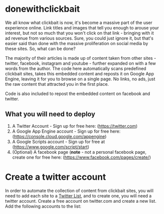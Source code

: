 # donewithclickbait

We all know what clickbait is now, it's become a massive part of the user experience online. Link titles and images that tell you enough to arouse your interest, but not so much that you won't click on that link - bringing with it ad revenue from various sources. Sure, you could just ignore it, but that's easier said than done with the massive proliferation on social media by these sites. So, what can be done? 

The majority of their articles is made up of content taken from other sites - twitter, facebook, instagram and youtube - further expanded on with a few words from the author. The code here automatically scans predefined clickbait sites, takes this embedded content and reposts it on Google App Engine, leaving it for you to browse on a single page. No links, no ads, just the raw content that attracted you in the first place. 

Code is also included to repost the embedded content on facebook and twitter. 

## What you will need to deploy 
1. A Twitter Account - Sign up for free here: (https://twitter.com)
2. A Google App Engine account - Sign up for free here: (https://console.cloud.google.com/appengine)
3. A Google Scripts account - Sign up for free at (https://www.google.com/script/start)
4. (Optional) A facebook page (**note** - not  a personal facebook page, create one for free here: (https://www.facebook.com/pages/create/)

# Create a twitter account
In order to automate the collection of content from clickbait sites, you will need to add each site to a [Twitter List](https://support.twitter.com/articles/76460), and to create one, you will need a twitter account. Create a free account on twitter.com and create a new list. 
Add the following accounts to the list: 
